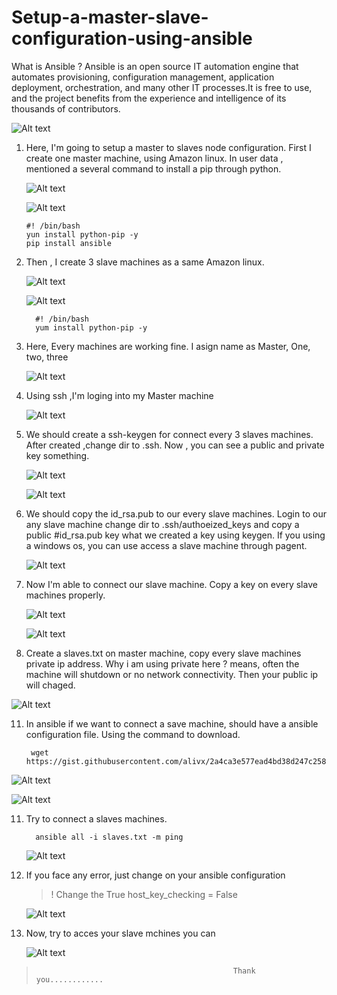 # Setup-a-master-slave-configuration-using-ansible
What is Ansible ?
      Ansible is an open source IT automation engine that automates provisioning, configuration management, application deployment, 
orchestration, and many other IT processes.It is free to use, and the project benefits from the experience and intelligence of its thousands of contributors.

![Alt text](https://i.ytimg.com/vi/RV5r42mxrQw/maxresdefault.jpg)

1. Here, I'm going to setup a master to slaves node configuration.
   First I create one master machine, using Amazon linux.
   In user data , mentioned a several command to install a pip through python.

   ![Alt text](masslave/1.png)
   
   ![Alt text](masslave/2.png)

       #! /bin/bash
       yun install python-pip -y
       pip install ansible

3. Then , I create 3 slave machines as a same Amazon linux.

   ![Alt text](masslave/3.png)
   
   ![Alt text](masslave/4.png)

         #! /bin/bash
         yum install python-pip -y

4. Here, Every machines are working fine. I asign name as Master, One, two, three

   ![Alt text](masslave/6.png)

5. Using ssh ,I'm loging into my Master machine

   ![Alt text](masslave/7.png)

6. We should create a ssh-keygen for connect every 3 slaves machines. After created ,change dir to .ssh.
   Now , you can see a public and private key something.
   
   ![Alt text](masslave/8.png)
   
   ![Alt text](masslave/9.png)

8. We should copy the id_rsa.pub to our every slave machines. Login to our any slave machine change dir to .ssh/authoeized_keys and
   copy a public #id_rsa.pub key what we created a key using keygen. If you using a windows os, you can use access a slave machine through pagent.

    ![Alt text](masslave/10.png)

9. Now I'm able to connect our slave machine. Copy a key on every slave machines properly.
   
   ![Alt text](masslave/11.png)
   
   ![Alt text](masslave/12.png)

11. Create a slaves.txt on master machine, copy every slave machines private ip address.
   Why i am using private here ? means, often the machine will shutdown or no network connectivity. Then your public ip will chaged.

   ![Alt text](masslave/14.png)

11. In ansible if we want to connect a save machine, should have a ansible configuration file.
   Using the command to download.

         wget https://gist.githubusercontent.com/alivx/2a4ca3e577ead4bd38d247c258e6513b/raw/fe2b9b1c7abc2b52cc6998525718c9a40c7e02a5/ansible.cfg

   ![Alt text](masslave/16.png)
   
   ![Alt text](masslave/17.png)

11. Try to connect a slaves machines.
    
          ansible all -i slaves.txt -m ping
    
    ![Alt text](masslave/18.png)

12. If you face any error, just change on your ansible configuration
    > ! Change the True
    > host_key_checking = False

    ![Alt text](masslave/19.png)

13. Now, try to acces your slave mchines you can

    ![Alt text](masslave/20.png)

>                                                 Thank you............
   
